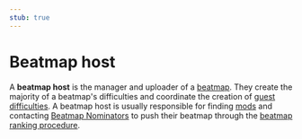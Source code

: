 ```yaml
---
stub: true
---
```


# Beatmap host

A **beatmap host** is the manager and uploader of a [beatmap](/wiki/Beatmap). They create the majority of a beatmap's difficulties and coordinate the creation of [guest difficulties](/wiki/Beatmap/Guest_difficulty). A beatmap host is usually responsible for finding [mods](/wiki/Modding) and contacting [Beatmap Nominators](/wiki/People/The_Team/Beatmap_Nominators) to push their beatmap through the [beatmap ranking procedure](/wiki/Beatmap_ranking_procedure).
